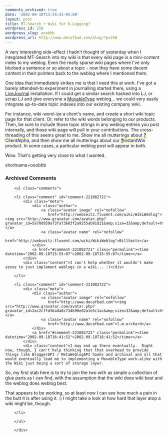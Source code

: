 ```yaml
---
comments_archived: true
date: '2002-09-18T13:34:41-04:00'
layout: post
title: MT-Search + Wiki for K-Logging?
wordpress_id: 258
wordpress_slug: ooobhb
wordpress_url: http://www.decafbad.com/blog/?p=258
---
```

<p>A very interesting side-effect I hadn't thought of yesterday when I integrated MT-Search into my wiki is that every wiki page is a mini-content index to my weblog.  Even the really sparse wiki pages where I've only blurbed a sentence or so about a topic - now they have some decent content in their pointers back to the weblog where I mentioned them.</p>
<p>One idea that immediately strikes me is that I need this at work.  I've got a barely attended-to experiment in journalling started there, using a <a href="http://www.decafbad.com/twiki/bin/view/Main/LiveJournal">LiveJournal</a> installation.  If I could get a similar search hacked into LJ, or scrap LJ and give everyone a <a href="http://www.decafbad.com/twiki/bin/view/Main/MovableType">MovableType</a> weblog...  we could very easily integrate up-to-date topic indexes into our existing company wiki.  </p>
<p>For instance, wiki-word-ize a client's name, and create a short wiki topic page for that client.  Or, refer to the wiki words belonging to our products.  Then, be sure to include those topic strings in any weblog entries you post internally, and those wiki page will pull in your contributions.  The cross-threading of this seems great to me.  Show me all mutterings about <span style='background : #FFFFCE;'><a href="http://www.decafbad.com/twiki/bin/edit/Main/ClientAlpha?topicparent=Main.FilterData"><b>?</b></a><font color="#0000FF">ClientAlpha</font></span>, and then show me all mutterings about our <span style='background : #FFFFCE;'><a href="http://www.decafbad.com/twiki/bin/edit/Main/InstantWin?topicparent=Main.FilterData"><b>?</b></a><font color="#0000FF">InstantWin</font></span> product.  In some cases, a particular weblog post will appear in both.</p>
<p>Wow.  That's getting very close to what I wanted.<br />
</p>
<!--more-->
shortname=ooobhb

<div id="comments" class="comments archived-comments">
            <h3>Archived Comments</h3>
            
        <ul class="comments">
            
        <li class="comment" id="comment-221082721">
            <div class="meta">
                <div class="author">
                    <a class="avatar image" rel="nofollow" 
                       href="http://webseitz.fluxent.com/wiki/WikiWeblog"><img src="http://www.gravatar.com/avatar.php?gravatar_id=5a70d939a73fa73603f2a9255ab81d21&amp;size=32&amp;default=http://mediacdn.disqus.com/1320279820/images/noavatar32.png"/></a>
                    <a class="avatar name" rel="nofollow" 
                       href="http://webseitz.fluxent.com/wiki/WikiWeblog">BillSeitz</a>
                </div>
                <a href="#comment-221082721" class="permalink"><time datetime="2002-09-18T15:55:07">2002-09-18T15:55:07</time></a>
            </div>
            <div class="content">I can't help whether it wouldn't make sense to just implement weblogs in a wiki... :)</div>
            
        </li>
    
        <li class="comment" id="comment-221082722">
            <div class="meta">
                <div class="author">
                    <a class="avatar image" rel="nofollow" 
                       href="http://www.decafbad.com"><img src="http://www.gravatar.com/avatar.php?gravatar_id=2ac2cffd36ada8c734b90e02a1e5c1ac&amp;size=32&amp;default=http://mediacdn.disqus.com/1320279820/images/noavatar32.png"/></a>
                    <a class="avatar name" rel="nofollow" 
                       href="http://www.decafbad.com">l.m.orchard</a>
                </div>
                <a href="#comment-221082722" class="permalink"><time datetime="2002-09-18T16:41:52">2002-09-18T16:41:52</time></a>
            </div>
            <div class="content">I may end up there eventually.  Right now, though, I can't help thinking that that overhead to provide things like BloggerAPI / MetaWeblogAPI hooks and archival and all that would eventually lead me to implementing a MovableType work-alike with the Wiki just being a sort of storage layer.

So, my first stab here is to try to join the two with as simple a collection of glue parts as I can find, with the assumption that the wiki does wiki best and the weblog does weblog best.

That appears to be working, so at least now I can see how much a pain in the butt it is after using it. :)  I might take a look at how hard that layer atop a wiki might be, though.</div>
            
        </li>
    
        </ul>
    
        </div>
    